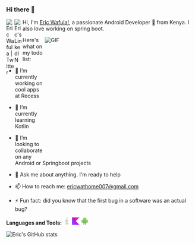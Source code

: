 ### Hi there 👋

<a href="https://twitter.com/EricWathome">
  <img align="left" alt="Eric Wafula | Twitter" width="22px" src="https://raw.githubusercontent.com/peterthehan/peterthehan/master/assets/twitter.svg" />
</a>
<a href="https://www.linkedin.com/in/ericwafula">
  <img align="left" alt="Eric's LinkedIN" width="22px" src="https://raw.githubusercontent.com/peterthehan/peterthehan/master/assets/linkedin.svg" />
</a>

Hi, I'm [Eric Wafula!](https://ericwathome.tech/), a passionate Android Developer 🚀 from Kenya. I also love working on spring boot.

<img align="right" alt="GIF" src="https://wallpaperaccess.com/full/744062.jpg" width="400" height="320" />

Here's what on my todo list:

- 🔭 I’m currently working on cool apps at Recess
- 🌱 I’m currently learning Kotlin
- 👯 I’m looking to collaborate on any Android or Springboot projects

- 💬 Ask me about anything. I'm ready to help
- 📫 How to reach me: ericwathome007@gmail.com

- ⚡ Fun fact: did you know that the first bug in a software was an actual bug?

**Languages and Tools:**
<code><img height="20" src="https://raw.githubusercontent.com/github/explore/80688e429a7d4ef2fca1e82350fe8e3517d3494d/topics/java/java.png"></code>
<code><img height="20" src="https://raw.githubusercontent.com/github/explore/80688e429a7d4ef2fca1e82350fe8e3517d3494d/topics/kotlin/kotlin.png"></code>
<code><img height="20" src="https://raw.githubusercontent.com/github/explore/80688e429a7d4ef2fca1e82350fe8e3517d3494d/topics/android/android.png"></code>

![Eric's GitHub stats](https://github-readme-stats.vercel.app/api?username=ericwafula&show_icons=true&theme=onedark)
